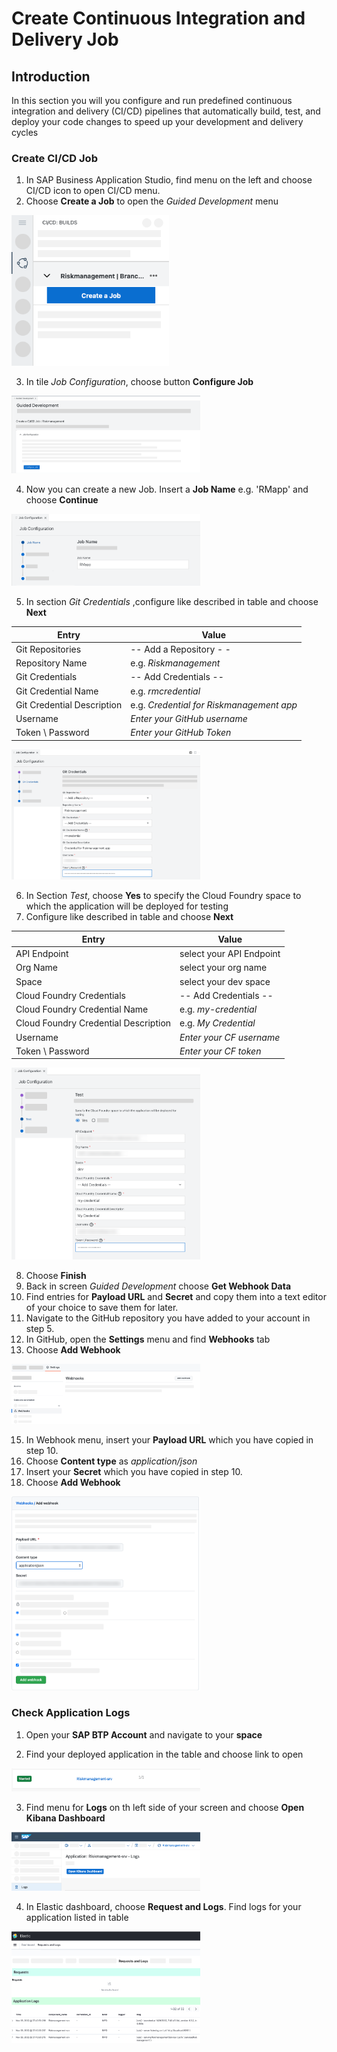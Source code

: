 # Create Continuous Integration and Delivery Job

## Introduction

In this section you will you configure and run predefined continuous integration and delivery (CI/CD) pipelines that automatically build, test, and deploy your code changes to speed up your development and delivery cycles


### Create CI/CD Job

1. In SAP Business Application Studio, find menu on the left and choose CI/CD icon to open CI/CD menu.
2. Choose **Create a Job** to open the *Guided Development* menu

  <img src="././images/cicd_1.png" width="50%">
  
3.  In tile *Job Configuration*, choose button **Configure Job**

  <img src="././images/cicd_2.png" width="60%">
  
4.  Now you can create a new Job. Insert a **Job Name** e.g. 'RMapp' and choose **Continue**

   <img src="././images/cicd_3.png" width="60%">
     
5.  In section *Git Credentials* ,configure like described in table and choose **Next**

   | Entry | Value | 
   |---------------|---------------|
   | Git Repositories      | -- Add a Repository - -       | 
   | Repository Name       | e.g. *Riskmanagement*     | 
   | Git Credentials   | -- Add Credentials --      | 
   | Git Credential Name     | e.g. *rmcredential*      |    
   | Git Credential Description  | e.g. *Credential for Riskmanagement app*      |
   | Username  | *Enter your GitHub username*     |   
   | Token \ Password |  *Enter your GitHub Token*     | 
   
   <img src="././images/cicd_4.png" width="60%">
     
 6. In Section *Test*, choose **Yes** to specify the Cloud Foundry space to which the application will be deployed for testing
 7. Configure like described in table and choose **Next**
    
   | Entry| Value | 
   |---------------|---------------|
   | API Endpoint     | select your API Endpoint      | 
   | Org Name      | select your org name     | 
   | Space      | select your dev space   | 
   | Cloud Foundry Credentials     |  -- Add Credentials --      | 
   | Cloud Foundry Credential Name     | e.g. *my-credential*     | 
   | Cloud Foundry Credential Description    | e.g. *My Credential*     | 
   | Username     | *Enter your CF username*      | 
   | Token \ Password    | *Enter your CF token*     | 
   
   <img src="././images/cicd_5.png" width="60%">
   
 8. Choose **Finish** 
 9. Back in screen *Guided Development* choose **Get Webhook Data**
 10. Find entries for **Payload URL** and **Secret** and copy them into a text editor of your choice to save them for later.
 11. Navigate to the GitHub repository you have added to your account in step 5.
 12. In GitHub, open the **Settings** menu and find **Webhooks** tab
 13. Choose **Add Webhook**
  
  <img src="././images/cicd_7.png" width="60%">
      
 15. In Webhook menu, insert your **Payload URL** which you have copied in step 10.
 16. Choose **Content type** as *application/json*
 17. Insert your **Secret** which you have copied in step 10.
 18. Choose **Add Webhook**
 
  <img src="././images/cicd_8.png" width="60%">
  
 
### Check Application Logs
  
1. Open your **SAP BTP Account** and navigate to your **space**

2. Find your deployed application in the table and choose link to open

 <img src="././images/logs_1.png" width="60%">

3. Find menu for **Logs** on th left side of your screen and choose **Open Kibana Dashboard**

 <img src="././images/logs_2.png" width="60%">

4. In Elastic dashboard, choose **Request and Logs**. Find logs for your application listed in table

 <img src="././images/logs_3.png" width="60%">
